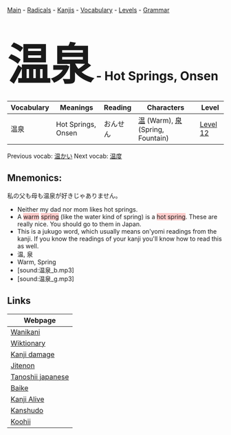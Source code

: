<style> bigfont {font-size: 100px}</style>
[Main](../README.md) -
[Radicals](../radicals.md) -
[Kanjis](../kanjis.md) -
[Vocabulary](../vocabulary.md) -
[Levels](../levels.md) -
[Grammar](../grammar.md)
# <bigfont> 温泉</bigfont> - Hot Springs, Onsen 

| Vocabulary | Meanings | Reading | Characters | Level |
| --- | --- | --- | --- | --- |
| 温泉 | Hot Springs, Onsen | おんせん |  [温](../kanjis/温.md) (Warm), [泉](../kanjis/泉.md) (Spring, Fountain) | [Level 12](../levels/wk_level12.md) |

Previous vocab: [温かい](温かい.md) Next vocab: [温度](温度.md) 

## Mnemonics:
私の父も母も温泉が好きじゃありません。
* Neither my dad nor mom likes hot springs.
* A <span style="background-color:#ffcccb"> warm</span> <span style="background-color:#ffcccb"> spring</span> (like the water kind of spring) is a <span style="background-color:#ffcccb"> hot spring</span>. These are really nice. You should go to them in Japan.
* This is a jukugo word, which usually means on'yomi readings from the kanji. If you know the readings of your kanji you'll know how to read this as well.
* 温, 泉
* Warm, Spring
* [sound:温泉_b.mp3]
* [sound:温泉_g.mp3]


## Links 

| Webpage |
| --- |
| [Wanikani          ](https://www.wanikani.com/kanji/温泉) |
| [Wiktionary        ](https://en.wiktionary.org/wiki/温泉) |
| [Kanji damage      ](http://www.kanjidamage.com/kanji/search?utf8=✓&q=温泉) |
| [Jitenon           ](https://jitenon.com/kanji/温泉) |
| [Tanoshii japanese ](https://www.tanoshiijapanese.com/dictionary/kanji.cfm?k=温泉) |
| [Baike             ](https://baike.baidu.com/item/温泉) |
| [Kanji Alive       ](https://app.kanjialive.com/温泉) |
| [Kanshudo          ](https://www.kanshudo.com/searchmn?q=温泉) |
| [Koohii            ](https://kanji.koohii.com/study/kanji/温泉) |
